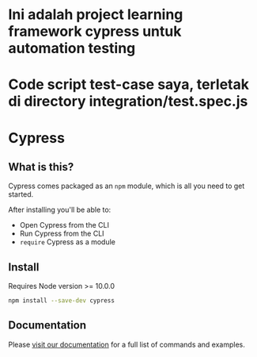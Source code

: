 # Ini adalah project learning framework cypress untuk automation testing

# Code script test-case saya, terletak di directory integration/test.spec.js


# Cypress

## What is this?

Cypress comes packaged as an `npm` module, which is all you need to get started.

After installing you'll be able to:

- Open Cypress from the CLI
- Run Cypress from the CLI
- `require` Cypress as a module

## Install

Requires Node version >= 10.0.0

```sh
npm install --save-dev cypress
```

## Documentation

Please [visit our documentation](https://on.cypress.io/cli) for a full list of commands and examples.
